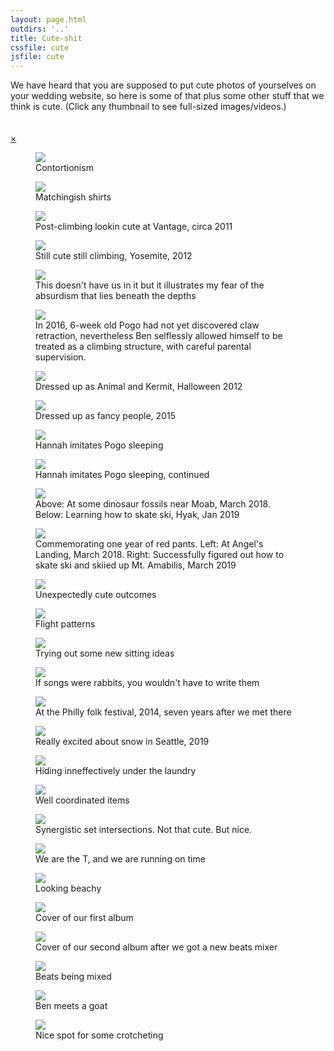```yaml
---
layout: page.html
outdirs: '..'
title: Cute-shit
cssfile: cute
jsfile: cute
---
```

<div class='fadeygreen'>We have heard that you are supposed to put cute photos of yourselves on your wedding website, so here is some of that plus some other stuff that we think is cute. (Click any thumbnail to see full-sized images/videos.)</div>

<!-- Photo Grid -->
  <div id="gridpocket">
    <div id="grid">
      <span><div class="vt" data-src='./images/thumbs/rubiks2.jpg' style="background: url('./images/blank.png') 0% 80% no-repeat;"></div></span>
      <span><div class="vt" data-src='./images/thumbs/mutedteal.jpg' style="background: url('./images/blank.png') 50% 0% no-repeat;"></div></span>
      <span><div class="hz" data-src='./images/thumbs/vantage.jpg' style="background: url('./images/blank.png') 50% 50% no-repeat;"></div></span>
      <span><div class="hz" data-src='./images/thumbs/yosemite1.jpg' style="background: url('./images/blank.png') 50% 50% no-repeat;"></div></span>
      <span><div class="vt" data-src='./images/thumbs/seapolice.jpg' style="background: url('./images/blank.png') 0% 50% no-repeat;"></div></span>
      <span><div class="vt" data-src='./images/thumbs/backcats.jpg' style="background: url('./images/blank.png') 0% 50% no-repeat;"></div></span>
      <span><div class="vt" data-src='./images/thumbs/halloween2.jpg' style="background: url('./images/blank.png') 0% 50% no-repeat;"></div></span>
      <span><div class="vt" data-src='./images/thumbs/sitochristensen.jpg' style="background: url('./images/blank.png') 0% 50% no-repeat;"></div></span>
      <span><div class="vt" data-src='./images/thumbs/sleeping1.jpg' style="background: url('./images/blank.png') 0% 70% no-repeat;"></div></span>
      <span><div class="vt" data-src='./images/thumbs/sleeping2.jpg' style="background: url('./images/blank.png') 0% 50% no-repeat;"></div></span>
      <span><div class="vt" data-src='./images/thumbs/fruitaandskiing.jpg' style="background: url('./images/blank.png') 0% 50% no-repeat;"></div></span>
      <span><div class="hz" data-src='./images/thumbs/zionandskiing.jpg' style="background: url('./images/blank.png') 50% 0% no-repeat;"></div></span>
      <span><div class="vt" data-src='./images/thumbs/angermanagement.png' style="background: url('./images/blank.png') 0% 50% no-repeat;"></div></span>
      <span><div class="hz" data-src='./images/thumbs/juggling.jpg' style="background: url('./images/blank.png') 50% 0% no-repeat;"></div></span>
      <span><div class="hz" data-src='./images/thumbs/belly.jpg' style="background: url('./images/blank.png') 50% 0% no-repeat;"></div></span>
      <span><div class="hz" data-src='./images/thumbs/bunnyeffect.jpg' style="background: url('./images/blank.png') 50% 0% no-repeat;"></div></span>
      <span><div class="hz" data-src='./images/thumbs/festsnugs.jpg' style="background: url('./images/blank.png') 30% 0% no-repeat;"></div></span>
      <span><div class="hz" data-src='./images/thumbs/snowyhappy.jpg' style="background: url('./images/blank.png') 30% 0% no-repeat;"></div></span>
      <span><div class="hz" data-src='./images/thumbs/pogointshirt.jpg' style="background: url('./images/blank.png') 0% 0% no-repeat;"></div></span>
      <span><div class="hz" data-src='./images/thumbs/pogopiano.jpg' style="background: url('./images/blank.png') 50% 0% no-repeat;"></div></span>
      <span><div class="hz" data-src='./images/thumbs/ikigai.jpg' style="background: url('./images/blank.png') 50% 0% no-repeat;"></div></span>
      <span><div class="hz" data-src='./images/thumbs/theT.jpg' style="background: url('./images/blank.png') 50% 0% no-repeat;"></div></span>
      <span><div class="hz" data-src='./images/thumbs/tahoe3.jpg' style="background: url('./images/blank.png') 50% 0% no-repeat;"></div></span>
      <span><div class="vt" data-src='./images/thumbs/bandpic1.jpg' style="background: url('./images/blank.png') 0% 30% no-repeat;"></div></span>
      <span><div class="vt" data-src='./images/thumbs/fampickitchen.jpg' style="background: url('./images/blank.png') 0% 60% no-repeat;"></div></span>
      <span><div class="hz" data-src='./images/thumbs/djsaladspinner.jpg' style="background: url('./images/blank.png') 50% 0% no-repeat;"></div></span>
      <span><div class="hz" data-src='./images/thumbs/slackgoat.jpg' style="background: url('./images/blank.png') 50% 0% no-repeat;"></div></span>
      <span><div class="hz" data-src='./images/thumbs/surpriselake2.jpg' style="background: url('./images/blank.png') 50% 0% no-repeat;"></div></span>
    </div>
  </div>
<!-- Clear floats (to keep grid to itself)-->
  <div class="clear"></div><br><br>

<!-- Photos as slideshow overlay -->
<div id="slideshow" class="overlay animate-left">
  <div class="topband"></div>
  <div class="bottomband"></div>
  <div class="overlay-content">
    <a href="javascript:void(0)" class="closebtn">&times;</a>
    <a class="leftscroller"><i class="fa fa-angle-left fa-2x"></i></a>
    <a class="rightscroller"><i class="fa fa-angle-right fa-2x"></i></a>
<figure><img src="./images/blank.png" data-src="./images/rubiks2.jpg"><figcaption><i class="fa fa-angle-double-down fa-lg"></i><span>Contortionism</span></figcaption></figure>
<figure><img src="./images/blank.png" data-src="./images/mutedteal.jpg"><figcaption><i class="fa fa-angle-double-down fa-lg"></i><span>Matchingish shirts</span></figcaption></figure>
<figure><img src="./images/blank.png" data-src="./images/vantage.jpg"><figcaption><i class="fa fa-angle-double-down fa-lg"></i><span>Post-climbing lookin cute at Vantage, circa 2011</span></figcaption></figure>
<figure><img src="./images/blank.png" data-src="./images/yosemite1.jpg"><figcaption><i class="fa fa-angle-double-down fa-lg"></i><span>Still cute still climbing, Yosemite, 2012</span></figcaption></figure>
<figure><img src="./images/blank.png" data-src="./images/seapolice.jpg"><figcaption><i class="fa fa-angle-double-down fa-lg"></i><span>This doesn't have us in it but it illustrates my fear of the absurdism that lies beneath the depths</span></figcaption></figure>
<figure><img src="./images/blank.png" data-src="./images/backcats.jpg"><figcaption><i class="fa fa-angle-double-down fa-lg"></i><span>In 2016, 6-week old Pogo had not yet discovered claw retraction, nevertheless Ben selflessly allowed himself to be treated as a climbing structure, with careful parental supervision.</span></figcaption></figure>
<figure><img src="./images/blank.png" data-src="./images/halloween2.jpg"><figcaption><i class="fa fa-angle-double-down fa-lg"></i><span>Dressed up as Animal and Kermit, Halloween 2012</span></figcaption></figure>
<figure><img src="./images/blank.png" data-src="./images/sitochristensen.jpg"><figcaption><i class="fa fa-angle-double-down fa-lg"></i><span>Dressed up as fancy people, 2015</span></figcaption></figure>
<figure><img src="./images/blank.png" data-src="./images/sleeping1.jpg"><figcaption><i class="fa fa-angle-double-down fa-lg"></i><span>Hannah imitates Pogo sleeping</span></figcaption></figure>
<figure><img src="./images/blank.png" data-src="./images/sleeping2.jpg"><figcaption><i class="fa fa-angle-double-down fa-lg"></i><span>Hannah imitates Pogo sleeping, continued</span></figcaption></figure>
<figure><img src="./images/blank.png" data-src="./images/fruitaandskiing.jpg"><figcaption><i class="fa fa-angle-double-down fa-lg"></i><span>Above: At some dinosaur fossils near Moab, March 2018. Below: Learning how to skate ski, Hyak, Jan 2019</span></figcaption></figure>
<figure><img src="./images/blank.png" data-src="./images/zionandskiing.jpg"><figcaption><i class="fa fa-angle-double-down fa-lg"></i><span>Commemorating one year of red pants. Left: At Angel's Landing, March 2018. Right: Successfully figured out how to skate ski and skiied up Mt. Amabilis, March 2019</span></figcaption></figure>
<figure><img src="./images/blank.png" data-src="./images/angermanagement.png"><figcaption><i class="fa fa-angle-double-down fa-lg"></i><span>Unexpectedly cute outcomes</span></figcaption></figure>
<figure><img src="./images/blank.png" data-src="./images/juggling.gif"><figcaption><i class="fa fa-angle-double-down fa-lg"></i><span>Flight patterns</span></figcaption></figure>
<figure><img src="./images/blank.png" data-src="./images/belly.jpg"><figcaption><i class="fa fa-angle-double-down fa-lg"></i><span>Trying out some new sitting ideas</span></figcaption></figure>
<figure><img src="./images/blank.png" data-src="./images/bunnyeffect.jpg"><figcaption><i class="fa fa-angle-double-down fa-lg"></i><span>If songs were rabbits, you wouldn't have to write them</span></figcaption></figure>
<figure><img src="./images/blank.png" data-src="./images/festsnugs.jpg"><figcaption><i class="fa fa-angle-double-down fa-lg"></i><span>At the Philly folk festival, 2014, seven years after we met there</span></figcaption></figure>
<figure><img src="./images/blank.png" data-src="./images/snowyhappy.jpg"><figcaption><i class="fa fa-angle-double-down fa-lg"></i><span>Really excited about snow in Seattle, 2019</span></figcaption></figure>
<figure><img src="./images/blank.png" data-src="./images/pogointshirt.jpg"><figcaption><i class="fa fa-angle-double-down fa-lg"></i><span>Hiding inneffectively under the laundry</span></figcaption></figure>
<figure><img src="./images/blank.png" data-src="./images/pogopiano.jpg"><figcaption><i class="fa fa-angle-double-down fa-lg"></i><span>Well coordinated items</span></figcaption></figure>
<figure><img src="./images/blank.png" data-src="./images/ikigai.jpg"><figcaption><i class="fa fa-angle-double-down fa-lg"></i><span>Synergistic set intersections. Not that cute. But nice.</span></figcaption></figure>
<figure><img src="./images/blank.png" data-src="./images/theT.jpg"><figcaption><i class="fa fa-angle-double-down fa-lg"></i><span>We are the T, and we are running on time</span></figcaption></figure>
<figure><img src="./images/blank.png" data-src="./images/tahoe3.jpg"><figcaption><i class="fa fa-angle-double-down fa-lg"></i><span>Looking beachy</span></figcaption></figure>
<figure><img src="./images/blank.png" data-src="./images/bandpic1.jpg"><figcaption><i class="fa fa-angle-double-down fa-lg"></i><span>Cover of our first album</span></figcaption></figure>
<figure><img src="./images/blank.png" data-src="./images/fampickitchen.jpg"><figcaption><i class="fa fa-angle-double-down fa-lg"></i><span>Cover of our second album after we got a new beats mixer</span></figcaption></figure>
<figure><img src="./images/blank.png" data-src="./images/djsaladspinner.gif"><figcaption><i class="fa fa-angle-double-down fa-lg"></i><span>Beats being mixed</span></figcaption></figure>
<figure><img src="./images/blank.png" data-src="./images/slackgoat.jpg"><figcaption><i class="fa fa-angle-double-down fa-lg"></i><span>Ben meets a goat</span></figcaption></figure>
<figure><img src="./images/blank.png" data-src="./images/surpriselake2.jpg"><figcaption><i class="fa fa-angle-double-down fa-lg"></i><span>Nice spot for some crotcheting</span></figcaption></figure>
<div id="leftside"></div>
<div id="rightside"></div>
</div>
</div>
